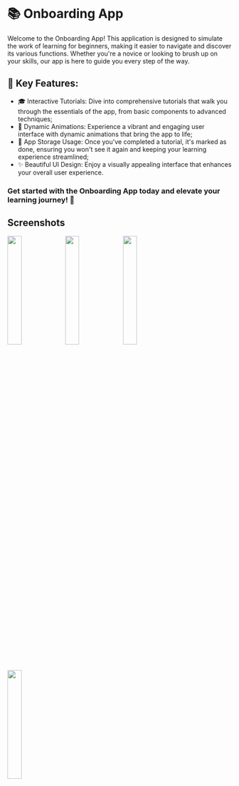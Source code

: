 # 📚 Onboarding App
Welcome to the Onboarding App! This application is designed to simulate the work of learning for beginners, making it easier to navigate and discover its various functions. Whether you're a novice or looking to brush up on your skills, our app is here to guide you every step of the way.

## 🌟 Key Features:
- 🎓 Interactive Tutorials: Dive into comprehensive tutorials that walk you through the essentials of the app, from basic components to advanced techniques;
- 🎨 Dynamic Animations: Experience a vibrant and engaging user interface with dynamic animations that bring the app to life;
- 💾 App Storage Usage: Once you've completed a tutorial, it's marked as done, ensuring you won't see it again and keeping your learning experience streamlined;
- ✨ Beautiful UI Design: Enjoy a visually appealing interface that enhances your overall user experience.

### Get started with the Onboarding App today and elevate your learning journey! 🚀

## Screenshots
<img src="https://i.imgur.com/aIYl1Mk.png" width=25% height=25%> <img src="https://i.imgur.com/4EkpAio.png" width=25% height=25%>
<img src="https://i.imgur.com/pihEaWu.png" width=25% height=25%> <img src="https://i.imgur.com/rKPiy6i.png" width=25% height=25%>
